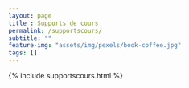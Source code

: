 ```yaml
--- 
layout: page
title : Supports de cours  
permalink: /supportscours/
subtitle: "" 
feature-img: "assets/img/pexels/book-coffee.jpg"
tags: []
---
```


{% include supportscours.html %}